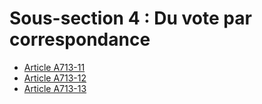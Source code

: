 # Sous-section 4  :   Du vote par correspondance

- [Article A713-11](article-a713-11.md)
- [Article A713-12](article-a713-12.md)
- [Article A713-13](article-a713-13.md)
